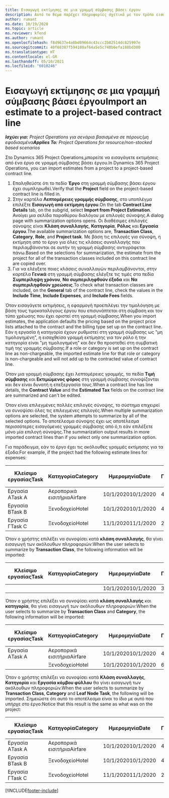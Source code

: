 ```yaml
---
title: Εισαγωγή εκτίμησης σε μια γραμμή σύμβασης βάσει έργου
description: Αυτό το θέμα παρέχει πληροφορίες σχετικά με τον τρόπο εισαγωγής εκτιμήσεων από ένα έργο σε μια γραμμή σύμβασης.
author: rumant
ms.date: 10/19/2020
ms.topic: article
ms.reviewer: kfend
ms.author: rumant
ms.openlocfilehash: f8d9637e4a8bd09664c43ccc2b02514dc825997e
ms.sourcegitcommit: 40f68387f594180af64a5e5c748b6efa188bd300
ms.translationtype: HT
ms.contentlocale: el-GR
ms.lasthandoff: 05/10/2021
ms.locfileid: "6010246"
---
```

# <a name="import-an-estimate-to-a-project-based-contract-line"></a><span data-ttu-id="8dbc5-103">Εισαγωγή εκτίμησης σε μια γραμμή σύμβασης βάσει έργου</span><span class="sxs-lookup"><span data-stu-id="8dbc5-103">Import an estimate to a project-based contract line</span></span>

<span data-ttu-id="8dbc5-104">_**Ισχύει για:** Project Operations για σενάρια βασισμένα σε πόρους/μη εφοδιασμένα_</span><span class="sxs-lookup"><span data-stu-id="8dbc5-104">_**Applies To:** Project Operations for resource/non-stocked based scenarios_</span></span>

<span data-ttu-id="8dbc5-105">Στο Dynamics 365 Project Operations,μπορείτε να εισαγάγετε εκτιμήσεις από ένα έργο σε γραμμή σύμβασης βάσει έργου.</span><span class="sxs-lookup"><span data-stu-id="8dbc5-105">In Dynamics 365 Project Operations, you can import estimates from a project to a project-based contract line.</span></span>

1. <span data-ttu-id="8dbc5-106">Επαληθεύστε ότι το πεδίο **Έργο** στη γραμμή σύμβασης βάσει έργου έχει συμπληρωθεί.</span><span class="sxs-lookup"><span data-stu-id="8dbc5-106">Verify that the **Project** field on the project-based contract line is filled in.</span></span>
2. <span data-ttu-id="8dbc5-107">Στην καρτέλα **Λεπτομέρειες γραμμής σύμβασης**, στο υποπλέγμα επιλέξτε **Εισαγωγή από εκτίμηση έργου**.</span><span class="sxs-lookup"><span data-stu-id="8dbc5-107">On the tab **Contract Line Details** tab, on the subgrid, select **Import from Project Estimation**.</span></span> <span data-ttu-id="8dbc5-108">Ανοίγει μια σελίδα παραθύρου διαλόγου με επιλογές σύνοψης.</span><span class="sxs-lookup"><span data-stu-id="8dbc5-108">A dialog page with summarization options opens.</span></span> <span data-ttu-id="8dbc5-109">Οι διαθέσιμες επιλογές σύνοψης είναι **Κλάση συναλλαγής**, **Κατηγορία**, **Ρόλος** και **Εργασία έργου**.</span><span class="sxs-lookup"><span data-stu-id="8dbc5-109">The available summarization options are, **Transaction Class**, **Category**, **Role**, and **Project task**.</span></span> <span data-ttu-id="8dbc5-110">Με βάση τις επιλογές για σύνοψη, η εκτίμηση από το έργο για όλες τις κλάσεις συναλλαγής που περιλαμβάνονται σε αυτήν τη γραμμή σύμβασης αντιγράφεται πάνω.</span><span class="sxs-lookup"><span data-stu-id="8dbc5-110">Based on the selections for summarization, the estimate from the project for all of the transaction classes included on this contract line are copied over.</span></span> 
3. <span data-ttu-id="8dbc5-111">Για να ελέγξετε ποιες κλάσεις συναλλαγών περιλαμβάνονται, στην καρτέλα **Γενικά** στη γραμμή σύμβασης ελέγξτε τις τιμές στα πεδία **Συμπερίληψη χρόνου**, **Να συμπεριληφθούν έξοδα** και **Να συμπεριληφθούν χρεώσεις**.</span><span class="sxs-lookup"><span data-stu-id="8dbc5-111">To check what transaction classes are included, on the **General** tab of the contract line, check the values in the **Include Time**, **Include Expenses**, and **Include Fees** fields.</span></span>

<span data-ttu-id="8dbc5-112">Όταν εισαγάγετε εκτιμήσεις, η εφαρμογή προεπιλέγει την τιμολόγηση με βάση τους τιμοκαταλόγους έργου που επισυνάπτεται στη σύμβαση και τον τύπο χρέωσης που έχει οριστεί στη γραμμή σύμβασης.</span><span class="sxs-lookup"><span data-stu-id="8dbc5-112">When you import estimates, the application defaults the pricing based on the project price lists attached to the contract and the billing type set up on the contract line.</span></span> <span data-ttu-id="8dbc5-113">Εάν η εργασία ή κατηγορία έχουν ρυθμιστεί στη γραμμή σύμβασης ως "μη τιμολογημένη", η εισαχθείσα γραμμή εκτίμησης για τον ρόλο ή την κατηγορία είναι "μη τιμολογημένη" και δεν θα προστεθεί στη συμβατική τιμή της γραμμής σύμβασης.</span><span class="sxs-lookup"><span data-stu-id="8dbc5-113">If a role or category is set up on the contract line as non-chargeable, the imported estimate line for that role or category is non-chargeable and will not add up to the contracted value of contract line.</span></span>

<span data-ttu-id="8dbc5-114">Όταν μια γραμμή σύμβασης έχει λεπτομέρειες γραμμής, τα πεδία **Τιμή σύμβασης** και **Εκτιμώμενος φόρος** στη γραμμή σύμβασης συνοψίζονται και δεν είναι δυνατή η επεξεργασία τους.</span><span class="sxs-lookup"><span data-stu-id="8dbc5-114">When a contract line has line details, the **Contract Value** and the **Estimated Tax** fields on the contract line are summarized and can't be edited.</span></span>

<span data-ttu-id="8dbc5-115">Όταν είναι επιλεγμένες πολλές επιλογές σύνοψης, το σύστημα επιχειρεί να συνοψίσει όλες τις επιλεγμένες επιλογές.</span><span class="sxs-lookup"><span data-stu-id="8dbc5-115">When multiple summarization options are selected, the system attempts to summarize by all of the selected options.</span></span> <span data-ttu-id="8dbc5-116">Το αποτέλεσμα σύνοψης έχει ως αποτέλεσμα περισσότερες εισαγόμενες γραμμές σύμβασης από ό,τι εάν επιλέξετε μόνο μία επιλογή σύνοψης.</span><span class="sxs-lookup"><span data-stu-id="8dbc5-116">The summarization output results in more imported contract lines than if you select only one summarization option.</span></span>

<span data-ttu-id="8dbc5-117">Για παράδειγμα, εάν το έργο έχει τις ακόλουθες γραμμές εκτίμησης για τα έξοδα:</span><span class="sxs-lookup"><span data-stu-id="8dbc5-117">For example, if the project had the following estimate lines for expenses:</span></span>

| <span data-ttu-id="8dbc5-118">Κλείσιμο εργασίας</span><span class="sxs-lookup"><span data-stu-id="8dbc5-118">Task</span></span> | <span data-ttu-id="8dbc5-119">Κατηγορία</span><span class="sxs-lookup"><span data-stu-id="8dbc5-119">Category</span></span> | <span data-ttu-id="8dbc5-120">Ημερομηνία</span><span class="sxs-lookup"><span data-stu-id="8dbc5-120">Date</span></span> | <span data-ttu-id="8dbc5-121">Ποσότητα</span><span class="sxs-lookup"><span data-stu-id="8dbc5-121">Quantity</span></span> | <span data-ttu-id="8dbc5-122">Τιμή μονάδας</span><span class="sxs-lookup"><span data-stu-id="8dbc5-122">Unit price</span></span> | <span data-ttu-id="8dbc5-123">Ποσό</span><span class="sxs-lookup"><span data-stu-id="8dbc5-123">Amount</span></span> |
| --- | --- | --- | --- | --- | --- |
| <span data-ttu-id="8dbc5-124">Εργασία Α</span><span class="sxs-lookup"><span data-stu-id="8dbc5-124">Task A</span></span> | <span data-ttu-id="8dbc5-125">Αεροπορικά εισιτήρια</span><span class="sxs-lookup"><span data-stu-id="8dbc5-125">Airfare</span></span> | <span data-ttu-id="8dbc5-126">10/1/2020</span><span class="sxs-lookup"><span data-stu-id="8dbc5-126">10/1/2020</span></span> | <span data-ttu-id="8dbc5-127">4</span><span class="sxs-lookup"><span data-stu-id="8dbc5-127">4</span></span> | <span data-ttu-id="8dbc5-128">400</span><span class="sxs-lookup"><span data-stu-id="8dbc5-128">400</span></span> | <span data-ttu-id="8dbc5-129">1600</span><span class="sxs-lookup"><span data-stu-id="8dbc5-129">1600</span></span> |
| <span data-ttu-id="8dbc5-130">Εργασία Β</span><span class="sxs-lookup"><span data-stu-id="8dbc5-130">Task B</span></span> | <span data-ttu-id="8dbc5-131">Ξενοδοχείο</span><span class="sxs-lookup"><span data-stu-id="8dbc5-131">Hotel</span></span> | <span data-ttu-id="8dbc5-132">10/1/2020</span><span class="sxs-lookup"><span data-stu-id="8dbc5-132">10/1/2020</span></span> | <span data-ttu-id="8dbc5-133">4</span><span class="sxs-lookup"><span data-stu-id="8dbc5-133">4</span></span> | <span data-ttu-id="8dbc5-134">200</span><span class="sxs-lookup"><span data-stu-id="8dbc5-134">200</span></span> | <span data-ttu-id="8dbc5-135">800</span><span class="sxs-lookup"><span data-stu-id="8dbc5-135">800</span></span> |
| <span data-ttu-id="8dbc5-136">Εργασία Γ</span><span class="sxs-lookup"><span data-stu-id="8dbc5-136">Task C</span></span> | <span data-ttu-id="8dbc5-137">Ξενοδοχείο</span><span class="sxs-lookup"><span data-stu-id="8dbc5-137">Hotel</span></span> | <span data-ttu-id="8dbc5-138">11/1/2020</span><span class="sxs-lookup"><span data-stu-id="8dbc5-138">11/1/2020</span></span> | <span data-ttu-id="8dbc5-139">2</span><span class="sxs-lookup"><span data-stu-id="8dbc5-139">2</span></span> | <span data-ttu-id="8dbc5-140">200</span><span class="sxs-lookup"><span data-stu-id="8dbc5-140">200</span></span> | <span data-ttu-id="8dbc5-141">400</span><span class="sxs-lookup"><span data-stu-id="8dbc5-141">400</span></span> |

<span data-ttu-id="8dbc5-142">Όταν ο χρήστης επιλέξει να συνοψίσει κατά **κλάση συναλλαγής**, θα γίνει εισαγωγή των ακόλουθων πληροφοριών:</span><span class="sxs-lookup"><span data-stu-id="8dbc5-142">When the user selects to summarize by **Transaction Class**, the following information will be imported:</span></span>

| <span data-ttu-id="8dbc5-143">Κλείσιμο εργασίας</span><span class="sxs-lookup"><span data-stu-id="8dbc5-143">Task</span></span> | <span data-ttu-id="8dbc5-144">Κατηγορία</span><span class="sxs-lookup"><span data-stu-id="8dbc5-144">Category</span></span> | <span data-ttu-id="8dbc5-145">Ημερομηνία</span><span class="sxs-lookup"><span data-stu-id="8dbc5-145">Date</span></span> | <span data-ttu-id="8dbc5-146">Ποσότητα</span><span class="sxs-lookup"><span data-stu-id="8dbc5-146">Quantity</span></span> | <span data-ttu-id="8dbc5-147">Τιμή μονάδας</span><span class="sxs-lookup"><span data-stu-id="8dbc5-147">Unit price</span></span> | <span data-ttu-id="8dbc5-148">Ποσό</span><span class="sxs-lookup"><span data-stu-id="8dbc5-148">Amount</span></span> |
| --- | --- | --- | --- | --- | --- |
| &nbsp;  | &nbsp;  | <span data-ttu-id="8dbc5-149">10/1/2020</span><span class="sxs-lookup"><span data-stu-id="8dbc5-149">10/1/2020</span></span> | <span data-ttu-id="8dbc5-150">3.34</span><span class="sxs-lookup"><span data-stu-id="8dbc5-150">3.34</span></span> | <span data-ttu-id="8dbc5-151">840</span><span class="sxs-lookup"><span data-stu-id="8dbc5-151">840</span></span> | <span data-ttu-id="8dbc5-152">2800</span><span class="sxs-lookup"><span data-stu-id="8dbc5-152">2800</span></span> |

<span data-ttu-id="8dbc5-153">Όταν ο χρήστης επιλέξει να συνοψίσει κατά **κλάση συναλλαγής** και **κατηγορία**, θα γίνει εισαγωγή των ακόλουθων πληροφοριών:</span><span class="sxs-lookup"><span data-stu-id="8dbc5-153">When the user selects to summarize by **Transaction Class** and **Category**, the following information will be imported:</span></span>

| <span data-ttu-id="8dbc5-154">Κλείσιμο εργασίας</span><span class="sxs-lookup"><span data-stu-id="8dbc5-154">Task</span></span> | <span data-ttu-id="8dbc5-155">Κατηγορία</span><span class="sxs-lookup"><span data-stu-id="8dbc5-155">Category</span></span> | <span data-ttu-id="8dbc5-156">Ημερομηνία</span><span class="sxs-lookup"><span data-stu-id="8dbc5-156">Date</span></span> | <span data-ttu-id="8dbc5-157">Ποσότητα</span><span class="sxs-lookup"><span data-stu-id="8dbc5-157">Quantity</span></span> | <span data-ttu-id="8dbc5-158">Τιμή μονάδας</span><span class="sxs-lookup"><span data-stu-id="8dbc5-158">Unit price</span></span> | <span data-ttu-id="8dbc5-159">Ποσό</span><span class="sxs-lookup"><span data-stu-id="8dbc5-159">Amount</span></span> |
| --- | --- | --- | --- | --- | --- |
| <span data-ttu-id="8dbc5-160">Εργασία Α</span><span class="sxs-lookup"><span data-stu-id="8dbc5-160">Task A</span></span> | <span data-ttu-id="8dbc5-161">Αεροπορικά εισιτήρια</span><span class="sxs-lookup"><span data-stu-id="8dbc5-161">Airfare</span></span> | <span data-ttu-id="8dbc5-162">10/1/2020</span><span class="sxs-lookup"><span data-stu-id="8dbc5-162">10/1/2020</span></span> | <span data-ttu-id="8dbc5-163">4</span><span class="sxs-lookup"><span data-stu-id="8dbc5-163">4</span></span> | <span data-ttu-id="8dbc5-164">400</span><span class="sxs-lookup"><span data-stu-id="8dbc5-164">400</span></span> | <span data-ttu-id="8dbc5-165">1600</span><span class="sxs-lookup"><span data-stu-id="8dbc5-165">1600</span></span> |
| &nbsp;  | <span data-ttu-id="8dbc5-166">Ξενοδοχείο</span><span class="sxs-lookup"><span data-stu-id="8dbc5-166">Hotel</span></span> | <span data-ttu-id="8dbc5-167">10/1/2020</span><span class="sxs-lookup"><span data-stu-id="8dbc5-167">10/1/2020</span></span> | <span data-ttu-id="8dbc5-168">6</span><span class="sxs-lookup"><span data-stu-id="8dbc5-168">6</span></span> | <span data-ttu-id="8dbc5-169">200</span><span class="sxs-lookup"><span data-stu-id="8dbc5-169">200</span></span> | <span data-ttu-id="8dbc5-170">1200</span><span class="sxs-lookup"><span data-stu-id="8dbc5-170">1200</span></span> |

<span data-ttu-id="8dbc5-171">Όταν ο χρήστης επιλέξει να συνοψίσει κατά **Κλάση συναλλαγής**, **Κατηγορία** και **Εργασία κόμβου φύλλου** θα γίνει εισαγωγή των ακόλουθων πληροφοριών.</span><span class="sxs-lookup"><span data-stu-id="8dbc5-171">When the user selects to summarize by **Transaction Class**, **Category** and **Leaf Node Task**, the following will be imported.</span></span> <span data-ttu-id="8dbc5-172">Σημειώστε ότι αυτό το αποτέλεσμα είναι το ίδιο με αυτό που υπήρχε στο έργο:</span><span class="sxs-lookup"><span data-stu-id="8dbc5-172">Notice that this result is the same as what was on the project:</span></span>

| <span data-ttu-id="8dbc5-173">Κλείσιμο εργασίας</span><span class="sxs-lookup"><span data-stu-id="8dbc5-173">Task</span></span> | <span data-ttu-id="8dbc5-174">Κατηγορία</span><span class="sxs-lookup"><span data-stu-id="8dbc5-174">Category</span></span> | <span data-ttu-id="8dbc5-175">Ημερομηνία</span><span class="sxs-lookup"><span data-stu-id="8dbc5-175">Date</span></span> | <span data-ttu-id="8dbc5-176">Ποσότητα</span><span class="sxs-lookup"><span data-stu-id="8dbc5-176">Quantity</span></span> | <span data-ttu-id="8dbc5-177">Τιμή μονάδας</span><span class="sxs-lookup"><span data-stu-id="8dbc5-177">Unit price</span></span> | <span data-ttu-id="8dbc5-178">Ποσό</span><span class="sxs-lookup"><span data-stu-id="8dbc5-178">Amount</span></span> |
| --- | --- | --- | --- | --- | --- |
| <span data-ttu-id="8dbc5-179">Εργασία Α</span><span class="sxs-lookup"><span data-stu-id="8dbc5-179">Task A</span></span> | <span data-ttu-id="8dbc5-180">Αεροπορικά εισιτήρια</span><span class="sxs-lookup"><span data-stu-id="8dbc5-180">Airfare</span></span> | <span data-ttu-id="8dbc5-181">10/1/2020</span><span class="sxs-lookup"><span data-stu-id="8dbc5-181">10/1/2020</span></span> | <span data-ttu-id="8dbc5-182">4</span><span class="sxs-lookup"><span data-stu-id="8dbc5-182">4</span></span> | <span data-ttu-id="8dbc5-183">400</span><span class="sxs-lookup"><span data-stu-id="8dbc5-183">400</span></span> | <span data-ttu-id="8dbc5-184">1600</span><span class="sxs-lookup"><span data-stu-id="8dbc5-184">1600</span></span> |
| <span data-ttu-id="8dbc5-185">Εργασία Β</span><span class="sxs-lookup"><span data-stu-id="8dbc5-185">Task B</span></span> | <span data-ttu-id="8dbc5-186">Ξενοδοχείο</span><span class="sxs-lookup"><span data-stu-id="8dbc5-186">Hotel</span></span> | <span data-ttu-id="8dbc5-187">10/1/2020</span><span class="sxs-lookup"><span data-stu-id="8dbc5-187">10/1/2020</span></span> | <span data-ttu-id="8dbc5-188">4</span><span class="sxs-lookup"><span data-stu-id="8dbc5-188">4</span></span> | <span data-ttu-id="8dbc5-189">200</span><span class="sxs-lookup"><span data-stu-id="8dbc5-189">200</span></span> | <span data-ttu-id="8dbc5-190">800</span><span class="sxs-lookup"><span data-stu-id="8dbc5-190">800</span></span> |
| <span data-ttu-id="8dbc5-191">Εργασία Γ</span><span class="sxs-lookup"><span data-stu-id="8dbc5-191">Task C</span></span> | <span data-ttu-id="8dbc5-192">Ξενοδοχείο</span><span class="sxs-lookup"><span data-stu-id="8dbc5-192">Hotel</span></span> | <span data-ttu-id="8dbc5-193">11/1/2020</span><span class="sxs-lookup"><span data-stu-id="8dbc5-193">11/1/2020</span></span> | <span data-ttu-id="8dbc5-194">2</span><span class="sxs-lookup"><span data-stu-id="8dbc5-194">2</span></span> | <span data-ttu-id="8dbc5-195">200</span><span class="sxs-lookup"><span data-stu-id="8dbc5-195">200</span></span> | <span data-ttu-id="8dbc5-196">400</span><span class="sxs-lookup"><span data-stu-id="8dbc5-196">400</span></span> |


[!INCLUDE[footer-include](../includes/footer-banner.md)]